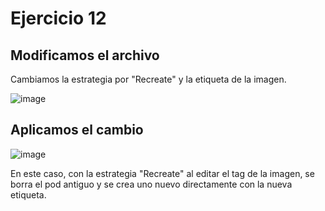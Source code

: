 # Ejercicio 12
## Modificamos el archivo
Cambiamos la estrategia por "Recreate" y la etiqueta de la imagen.

![image](https://github.com/stemdo-labs/kubernetes-exercices-icasado01/assets/166407751/e9d5126d-2ce6-4c36-be3d-b3ea54c6dffa)

## Aplicamos el cambio
![image](https://github.com/stemdo-labs/kubernetes-exercices-icasado01/assets/166407751/31f70b89-7e8e-486a-9e1e-9b619b6598fb)

En este caso, con la estrategia "Recreate" al editar el tag de la imagen, se borra el pod antiguo y se crea uno nuevo directamente con la nueva etiqueta. 
